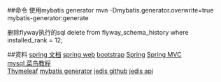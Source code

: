 ##命令
使用mybatis generator
mvn -Dmybatis.generator.overwrite=true mybatis-generator:generate

删除flyway执行的sql  delete from flyway_schema_history where installed_rank = 12;



##资料
[spring 文档](https://spring.io/guides)
[spring web](https://spring.io/guides/gs/serving-web-content/)
[bootstrap](https://v2.bootcss.com/index.html)
[Spring](https://docs.spring.io/spring-boot/docs/2.0.0.RC1/reference/htmlsingle/#boot-features-embedded-database-support)
[Spring MVC](https://docs.spring.io/spring/docs/5.0.3.RELEASE/spring-framework-reference/web.html#mvc-handlermapping-interceptor)  
[mysql 菜鸟教程](https://www.runoob.com/mysql/mysql-insert-query.html)    
[Thymeleaf](https://www.thymeleaf.org/doc/tutorials/3.0/usingthymeleaf.html#setting-attribute-values)
[mybatis generator](http://mybatis.org/generator/index.html)
[jedis github](https://github.com/redis/jedis)
[jedis api](http://redis.github.io/jedis/)